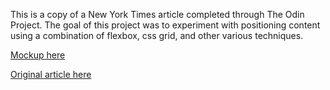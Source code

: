This is a copy of a New York Times article completed through The Odin Project. The goal of this project was to experiment with positioning content using a combination of flexbox, css grid, and other various techniques.

[Mockup here](https://amontag974.github.io/nyt_mockup/)

[Original article here](https://www.nytimes.com/2014/03/18/science/space/detection-of-waves-in-space-buttresses-landmark-theory-of-big-bang.html?_r=0)
